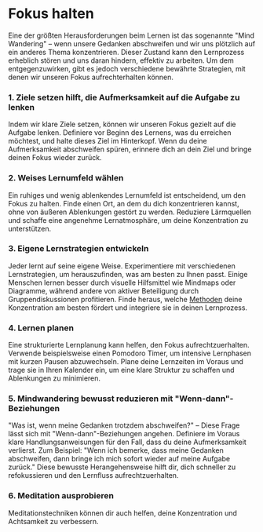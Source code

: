 

<!-- ["Fokus halten","Lernmethoden"] -->
# Fokus halten 
Eine der größten Herausforderungen beim Lernen ist das sogenannte "Mind Wandering" – wenn unsere Gedanken abschweifen und wir uns plötzlich auf ein anderes Thema konzentrieren. Dieser Zustand kann den Lernprozess erheblich stören und uns daran hindern, effektiv zu arbeiten. Um dem entgegenzuwirken, gibt es jedoch verschiedene bewährte Strategien, mit denen wir unseren Fokus aufrechterhalten können.

### 1. Ziele setzen hilft, die Aufmerksamkeit auf die Aufgabe zu lenken

Indem wir klare Ziele setzen, können wir unseren Fokus gezielt auf die Aufgabe lenken. Definiere vor Beginn des Lernens, was du erreichen möchtest, und halte dieses Ziel im Hinterkopf. Wenn du deine Aufmerksamkeit abschweifen spüren, erinnere dich an dein Ziel und bringe deinen Fokus wieder zurück.

### 2. Weises Lernumfeld wählen

Ein ruhiges und wenig ablenkendes Lernumfeld ist entscheidend, um den Fokus zu halten. Finde einen Ort, an dem du dich konzentrieren kannst, ohne von äußeren Ablenkungen gestört zu werden. Reduziere Lärmquellen und schaffe eine angenehme Lernatmosphäre, um deine Konzentration zu unterstützen.

### 3. Eigene Lernstrategien entwickeln

Jeder lernt auf seine eigene Weise. Experimentiere mit verschiedenen Lernstrategien, um herauszufinden, was am besten zu Ihnen passt. Einige Menschen lernen besser durch visuelle Hilfsmittel wie Mindmaps oder Diagramme, während andere von aktiver Beteiligung durch Gruppendiskussionen profitieren. Finde heraus, welche [Methoden](App-Wiki-Articles/de/Lernmethoden) deine Konzentration am besten fördert und integriere sie in deinen Lernprozess.

### 4. Lernen planen

Eine strukturierte Lernplanung kann helfen, den Fokus aufrechtzuerhalten. Verwende beispielsweise einen Pomodoro Timer, um intensive Lernphasen mit kurzen Pausen abzuwechseln. Plane deine Lernzeiten im Voraus und trage sie in Ihren Kalender ein, um eine klare Struktur zu schaffen und Ablenkungen zu minimieren.

### 5. Mindwandering bewusst reduzieren mit "Wenn-dann"-Beziehungen

"Was ist, wenn meine Gedanken trotzdem abschweifen?" – Diese Frage lässt sich mit "Wenn-dann"-Beziehungen angehen. Definiere im Voraus klare Handlungsanweisungen für den Fall, dass du deine Aufmerksamkeit verlierst. Zum Beispiel: "Wenn ich bemerke, dass meine Gedanken abschweifen, dann bringe ich mich sofort wieder auf meine Aufgabe zurück." Diese bewusste Herangehensweise hilft dir, dich schneller zu refokussieren und den Lernfluss aufrechtzuerhalten.

### 6. Meditation ausprobieren

Meditationstechniken können dir auch helfen, deine Konzentration und Achtsamkeit zu verbessern.